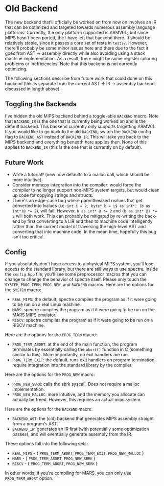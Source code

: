 # Old Backend
The new backend that'll officially be worked on from now on involves an IR that can be optimized and targeted towards numerous assembly language platforms.
Currently, the only platform supported is ARMV6L; but since MIPS hasn't been ported, the I have left that backend there. It should be relatively stable, since it passes
a core set of tests in `tests/`. However, there'll probably be some minor issues here and there due to the fact it goes from AST -> assembly directly while
also avoiding using a stack machine implementation. As a result, there might be some register coloring problems or inefficiencies. Note that this backend is not
currently optimizing.

The following sections describe from future work that could done on this backend (this is separate from the current AST -> IR -> assembly backend discussed in
length above).

## Toggling the Backends
I've hidden the old MIPS backend behind a toggle-able `BACKEND` macro. Note that `BACKEND_IR` is the one that is currently being worked on and is the default
backend. This backend currently only supports targetting ARMV6L.
If you would like to go back to the old `BACKEND`, switch the `BACKEND` config flag to `BACKEND_AST` instead of `BACKEND_IR`. This will take you back to the
MIPS backend and everything beneath here applies then. None of this applies to `BACKEND_IR` (this is the one that is currently on by default).

## Future Work
* Write a tutorial? (new now defaults to a malloc call, which should be more intuitive).
* Consider memcpy integration into the compiler: would force the compiler to no longer support non-MIPS system targets, but would clean up code for copying strings and structs.
* There's an edge-case bug where parenthesized rvalues that get converted into lvalues (i.e. `int i = 2; byte* b = i$ as int*; (b as int*)@ *= 2`), will fail. However, `b as int* @ *= 2` and `(b as int* @) *= 2` will both work. This can probably be mitigated by re-writing the back-end by first converting to a LIR and then to machine code intelligently rather than the current model of traversing the high-level AST and converting that into machine code. In the mean time, hopefully this bug isn't too critical.

## Config 

If you absolutely don't have access to a physical MIPS system, you'll lose access to the standard library, but there are still ways to use spectre.
Inside the `config.hpp` file, you'll see some preprocessor macros that you can change to change the behavior of spectre itself.
Please only touch the `SYSTEM`, `PROG_TERM`, `PROG_NEW`, and `BACKEND` macros.
Here are the options for the `SYSTEM` macro:
* `REAL_MIPS`: the default, spectre compiles the program as if it were going to be run on a real Linux machine.
* `MARS`: spectre compiles the program as if it were going to be run on the MARS MIPS emulator.
* `RISCV`: spectre compiles the program as if it were going to be run on a RISCV machine.

Here are the options for the `PROG_TERM` macro:
* `PROG_TERM_ABORT`: at the end of the main function, the program terminates by essentially calling the `abort()` function in C (something similar to this). More importantly, no exit handlers are run.
* `PROG_TERM_EXIT`: the default, runs exit handlers on program termination, require integration into the standard library by the compiler.

Here are the options for the `PROG_NEW` macro:
* `PROG_NEW_SBRK`: calls the sbrk syscall. Does not require a malloc implementation.
* `PROG_NEW_MALLOC`: more intuitive, and the memory you allocate can actually be freed. However, this requires an actual mips system.

Here are the options for the `BACKEND` macro:
* `BACKEND_AST`: the (old) backend that generates MIPS assembly straight from a program's AST.
* `BACKEND_IR`: generates an IR first (with potentially some optimization passes), and will eventually generate assembly from the IR.

These options fall into the following sets:
* `REAL_MIPS` - { `PROG_TERM_ABORT`, `PROG_TERM_EXIT`, `PROG_NEW_MALLOC` }
* `MARS` - { `PROG_TERM_ABORT`, `PROG_NEW_SBRK` }
* `RISCV` - { `PROG_TERM_ABORT`, `PROG_NEW_SBRK` }

In other words, if you're compiling for MARS, you can only use `PROG_TERM_ABORT` option.

